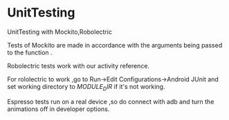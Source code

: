 # UnitTesting
UnitTesting with Mockito,Robolectric

Tests of Mockito are made in accordance with the arguments being passed to the function .

Robolectric tests work with our activity reference.

For rololectric to work ,go to Run->Edit Configurations->Android JUnit and set working directory to $MODULE_DIR$ if it's not working.

Espresso tests run on a real device ,so do connect with adb and turn the animations off in developer options.
